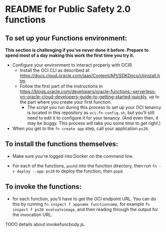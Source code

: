 # README for Public Safety 2.0 functions

## To set up your Functions environment:

**This section is challenging if you've never done it before. Prepare to spend most of a day making this work the first time you try it.**

* Configure your environment to interact properly with OCIR.
  * Install the OCI CLI as described at <https://docs.cloud.oracle.com/iaas/Content/API/SDKDocs/cliinstall.htm>.
  * Follow the first part of the instructions in <https://blogs.oracle.com/developers/oracle-functions:-serverless-on-oracle-cloud-developers-guide-to-getting-started-quickly>, up to the part where you create your first function.
    * The script you run during this process to set up your OCI tenancy is located in this repository as `oci-fn-config.sh`, but you'll still need to edit it to configure it for your tenancy. (And even then, it may be buggy. This process will take you some time to get right.)
* When you get to the `fn create app` step, call your application `ps20`.

## To install the functions themselves:

* Make sure you're logged into Docker on the command line.

* For each of the functions, `pushd` into the function directory, then run `fn -v deploy --app ps20` to deploy the function, then `popd`.


## To invoke the functions:

* for each function, you'll have to get the OCI endpoint URL. You can do this by running `fn inspect f appname functionname`, for example `fn inspect f ps20 evaluateimage`, and then reading through the output for the invocation URL.

TODO details about invokefuncbody.js.
